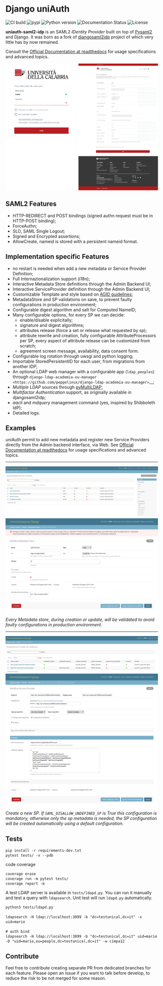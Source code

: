 # Django uniAuth

![CI build](https://travis-ci.org/UniversitaDellaCalabria/uniAuth.svg?branch=master)
![pypi](https://img.shields.io/pypi/v/uniauth-saml2-idp.svg)
![Python version](https://img.shields.io/badge/license-Apache%202-blue.svg)
![Documentation Status](https://readthedocs.org/projects/uniauth/badge/?version=latest)
![License](https://img.shields.io/badge/python-3.5%20%7C%203.6%20%7C%203.7-blue.svg)

**uniauth-saml2-idp** is an SAML2 *IDentity Provider* built on top of [Pysaml2](https://idpy.org) and Django.
It was born as a fork of [djangosaml2idp](https://github.com/OTA-Insight/djangosaml2idp/) project of which very little has by now remained.

Consult the [Official Documentation at readthedocs](https://uniauth.readthedocs.io/) for usage specifications and advanced topics.

![Alt text](docs/contents/preview1.png)

## SAML2 Features

- HTTP-REDIRECT and POST bindings (signed authn request must be in HTTP-POST binding);
- ForceAuthn;
- SLO, SAML Single Logout;
- Signed and Encrypted assertions;
- AllowCreate, nameid is stored with a persistent nameid format.

## Implementation specific Features

- no restart is needed when add a new metadata or Service Provider Definition;
- Full Internazionalization support (i18n);
- Interactive Metadata Store definitions through the Admin Backend UI;
- Interactive ServiceProvider definition through the Admin Backend UI;
- Customizable Template and style based on [AGID guidelines](https://www.agid.gov.it/it/argomenti/linee-guida-design-pa);
- MetadataStore and SP validations on save, to prevent faulty configurations in production environment;
- Configurable digest algorithm and salt for Computed NameID;
- Many configurable options, for every SP we can decide:
    - enable/disable explicitally;
    - signature and digest algorithms;
    - attributes release (force a set or release what requested by sp);
    - attribute rewrite and creation, fully configurable AttributeProcessors per SP, every aspect of attribute release can be customized from scratch;
    - agreement screen message, availability, data consent form.
- Configurable log rotation through uwsgi and python logging;
- Importable StoredPersistentID for each user, from migrations from another IDP;
- An optional LDAP web manager with a configurable app (`ldap_peoples`) through `django-ldap-academia-ou-manager <https://github.com/peppelinux/django-ldap-academia-ou-manager>`__;
- _Multiple LDAP_ sources through [pyMultiLDAP](https://github.com/peppelinux/pyMultiLDAP);
- _Multifactor Authentication_ support, as originally available in djangosaml2idp;
- _aacli_ and _mdquery_ management command (yes, inspired by Shibboleth IdP);
- Detailed logs.


## Examples

uniAuth permit to add new metadata and register new Service Providers directly from the Admin backend interface, via Web.
See [Official Documentation at readthedocs](https://uniauth.readthedocs.io/) for usage specifications and advanced topics.

---

![Alt text](docs/contents/md_search.png)
![Alt text](docs/contents/mdstore.png)
*Every Metadata store, during creation or update, will be validated to avoid faulty configurations in production environment.*

---

![Alt text](docs/contents/sp_search.png)
![Alt text](docs/contents/sp.png)
*Create a new SP. If `SAML_DISALLOW_UNDEFINED_SP` is True this configuration is mandatory, otherwise only the sp metadata is needed, the SP configuration will be created automatically using a default configuration.*

## Tests

````
pip install -r requirements-dev.txt
pytest tests/ -x --pdb
````

code coverage
````
coverage erase
coverage run -m pytest tests/
coverage report -m
````

A test LDAP server is available in `tests/ldapd.py`.
You can run it manually and test a query with `ldapsearch`.
Unit test will run `ldapd.py` automatically.

```
python3 tests/ldapd.py

ldapsearch -H ldap://localhost:3899 -b "dc=testunical,dc=it" -x uid=mario

# auth bind
ldapsearch -H ldap://localhost:3899 -b "dc=testunical,dc=it" uid=mario -D "uid=mario,ou=people,dc=testunical,dc=it" -w cimpa12
```

## Contribute

Feel free to contribute creating separate PR from dedicated branches for each feature.
Please open an Issue if you want to talk before develop, to reduce the risk to be not merged for some reason.
